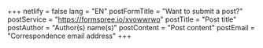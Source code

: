 +++
netlify = false
lang = "EN"
postFormTitle = "Want to submit a post?"
postService = "https://formspree.io/xvowwrwo"
postTitle = "Post title"
postAuthor = "Author(s) name(s)"
postContent = "Post content"
postEmail = "Correspondence email address"
+++
